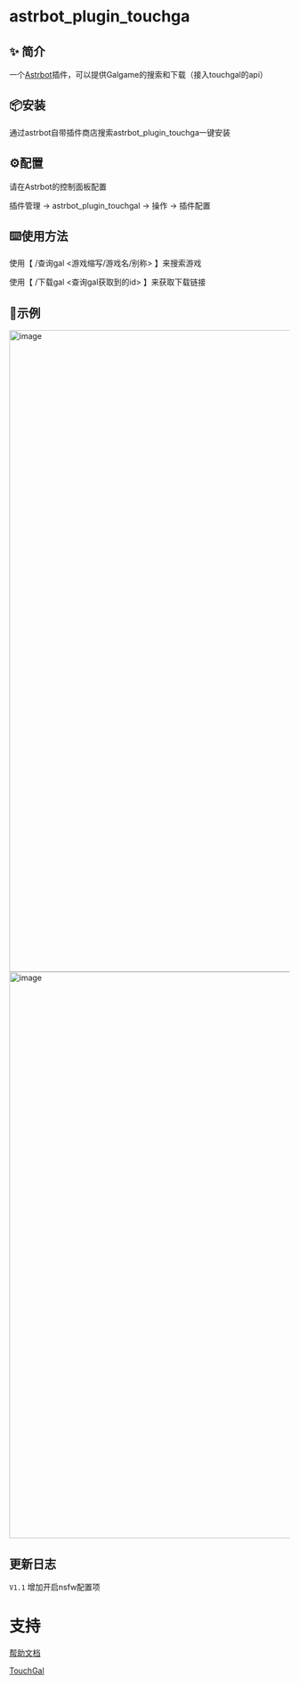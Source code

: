 # astrbot_plugin_touchga

## ✨ 简介
一个[Astrbot](https://github.com/Soulter/AstrBot)插件，可以提供Galgame的搜索和下载（接入touchgal的api）

## 📦安装
通过astrbot自带插件商店搜索astrbot_plugin_touchga一键安装

## ⚙配置

请在Astrbot的控制面板配置

插件管理 -> astrbot_plugin_touchgal -> 操作 -> 插件配置


## ⌨️使用方法
使用【 /查询gal <游戏缩写/游戏名/别称> 】来搜索游戏

使用【 /下载gal <查询gal获取到的id> 】来获取下载链接

## 📌示例
<img width="1058" height="1151" alt="image" src="https://github.com/user-attachments/assets/5cf5c2af-50aa-4e30-aa3a-965ca6ff5ed0" />

<img width="627" height="1016" alt="image" src="https://github.com/user-attachments/assets/25241a83-71ce-4b7f-838c-d92cf215fe21" />



## 更新日志  

```V1.1``` 增加开启nsfw配置项

# 支持

[帮助文档](https://astrbot.app)

[TouchGal](https://www.touchgal.us/)

